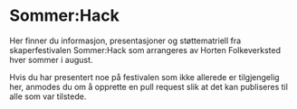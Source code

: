 # Sommer:Hack

Her finner du informasjon, presentasjoner og støttematriell fra skaperfestivalen Sommer:Hack som arrangeres av Horten Folkeverksted hver sommer i august.

Hvis du har presentert noe på festivalen som ikke allerede er tilgjengelig her, anmodes du om å opprette en pull request slik at det kan publiseres til alle som var tilstede.
